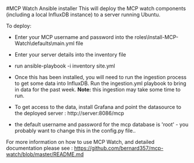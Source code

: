 #MCP Watch Ansible installer
This will deploy the MCP watch components (including a local InfluxDB instance) to a server running Ubuntu.

To deploy:
* Enter your MCP username and password into the roles\Install-MCP-Watch\defaults\main.yml file
* Enter your server details into the inventory file
* run ansible-playbook -i inventory site.yml
* Once this has been installed, you will need to run the ingestion process to get some data into InfluxDB. Run the ingestion.yml playbook to bring in data for the past week. **Note:** this ingestion may take some time to run.

* To get access to the data, install Grafana and point the datasource to the deployed server : http://server:8086/mcp
* the default username and password for the mcp database is 'root' - you probably want to change this in the config.py file..

For more information on how to use MCP Watch, and detailed documentation please see : <https://github.com/bernard357/mcp-watch/blob/master/README.md>
